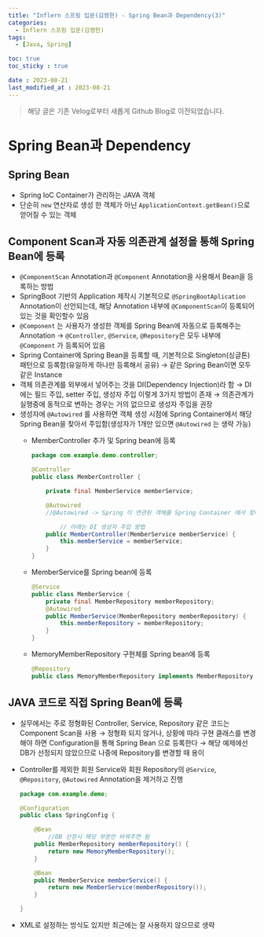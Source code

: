 ```yaml
---
title: "Inflern 스프링 입문(김영한) - Spring Bean과 Dependency(3)"
categories:
  - Inflern 스프링 입문(김영한)
tags:
  - [Java, Spring]

toc: true
toc_sticky : true

date : 2023-08-21
last_modified_at : 2023-08-21
---
```


> 해당 글은 기존 Velog로부터 새롭게 Github Blog로 이전되었습니다.

# Spring Bean과 Dependency

## Spring Bean

- Spring IoC Container가 관리하는 JAVA 객체
- 단순히 `new` 연산자로 생성 한 객체가 아닌 `ApplicationContext.getBean()`으로 얻어질 수 있는 객체

## Component Scan과 자동 의존관계 설정을 통해 Spring Bean에 등록

- `@ComponentScan` Annotation과 `@Component` Annotation을 사용해서 Bean을 등록하는 방법
- SpringBoot 기반의 Application 제작시 기본적으로 `@SpringBootAplication` Annotation이 선언되는데, 해당 Annotation 내부에 `@ComponentScan`이 등록되어 있는 것을 확인할수 있음
- `@Component` 는 사용자가 생성한 객체를 Spring Bean에 자동으로 등록해주는 Annotation → `@Controller`, `@Service`, `@Repository`은 모두 내부에 `@Component` 가 등록되어 있음
- Spring Container에 Spring Bean을 등록할 때, 기본적으로 Singleton(싱글톤)패턴으로 등록함(유일하게 하나만 등록해서 공유) → 같은 Spring Bean이면 모두 같은 Instance
- 객체 의존관계를 외부에서 넣어주는 것을 DI(Dependency Injection)라 함 → DI에는 필드 주입, setter 주입, 생성자 주입 이렇게 3가지 방법이 존재 → 의존관계가 실행중에 동적으로 변하는 경우는 거의 없으므로 생성자 주입을 권장
- 생성자에 `@Autowired` 를 사용하면 객체 생성 시점에 Spring Container에서 해당 Spring Bean을 찾아서 주입함(생성자가 1개만 있으면 `@Autowired` 는 생략 가능)
    - MemberController 추가 및 Spring bean에 등록
        
        ```java
        package com.example.demo.controller;
        
        @Controller
        public class MemberController {
        
            private final MemberService memberService;
        
            @Autowired
            //@Autowired -> Spring 이 연관된 객체를 Spring Container 에서 찾아서 넣어줌
        
        		// 아래는 DI 생성자 주입 방법
            public MemberController(MemberService memberService) {
                this.memberService = memberService;
            }
        }
        ```
        
    - MemberService를 Spring bean에 등록
        
        ```java
        @Service
        public class MemberService {
            private final MemberRepository memberRepository;
            @Autowired
            public MemberService(MemberRepository memberRepository) {
                this.memberRepository = memberRepository;
            }
        }
        ```
        
    - MemoryMemberRepository 구현체를 Spring bean에 등록
        
        ```java
        @Repository
        public class MemoryMemberRepository implements MemberRepository {}
        ```
        

## JAVA 코드로 직접 Spring Bean에 등록

- 실무에서는 주로 정형화된 Controller, Service, Repository 같은 코드는 Component Scan을 사용 → 정형화 되지 않거나, 상황에 따라 구현 클래스를 변경해야 하면 Configuration을 통해 Spring Bean 으로 등록한다 → 해당 예제에선 DB가 선정되지 않았으므로 나중에 Repository를 변경할 때 용이
- Controller를 제외한 회원 Service와 회원 Repository의 `@Service`, `@Repository`, `@Autowired` Annotation을 제거하고 진행
    
    ```java
    package com.example.demo;
    
    @Configuration
    public class SpringConfig {
    
        @Bean
    		//DB 선정시 해당 부분만 바꿔주면 됨
        public MemberRepository memberRepository() {
            return new MemoryMemberRepository();
        }
    
        @Bean
        public MemberService memberService() {
            return new MemberService(memberRepository());
        }
    
    }
    ```
    
- XML로 설정하는 방식도 있지만 최근에는 잘 사용하지 않으므로 생략